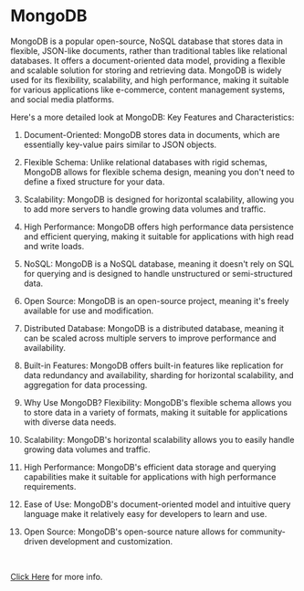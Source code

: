 # MongoDB

MongoDB is a popular open-source, NoSQL database that stores data in flexible, JSON-like documents, rather than traditional tables like relational databases. It offers a document-oriented data model, providing a flexible and scalable solution for storing and retrieving data. MongoDB is widely used for its flexibility, scalability, and high performance, making it suitable for various applications like e-commerce, content management systems, and social media platforms. 

Here's a more detailed look at MongoDB:
Key Features and Characteristics:
1. Document-Oriented:
MongoDB stores data in documents, which are essentially key-value pairs similar to JSON objects. 

2. Flexible Schema:
Unlike relational databases with rigid schemas, MongoDB allows for flexible schema design, meaning you don't need to define a fixed structure for your data. 

3. Scalability:
MongoDB is designed for horizontal scalability, allowing you to add more servers to handle growing data volumes and traffic. 
4. High Performance:
MongoDB offers high performance data persistence and efficient querying, making it suitable for applications with high read and write loads. 

5. NoSQL:
MongoDB is a NoSQL database, meaning it doesn't rely on SQL for querying and is designed to handle unstructured or semi-structured data. 

6. Open Source:
MongoDB is an open-source project, meaning it's freely available for use and modification. 
7. Distributed Database:
MongoDB is a distributed database, meaning it can be scaled across multiple servers to improve performance and availability. 

8. Built-in Features:
MongoDB offers built-in features like replication for data redundancy and availability, sharding for horizontal scalability, and aggregation for data processing. 

9. Why Use MongoDB?
Flexibility:
MongoDB's flexible schema allows you to store data in a variety of formats, making it suitable for applications with diverse data needs. 

10. Scalability:
MongoDB's horizontal scalability allows you to easily handle growing data volumes and traffic. 

11. High Performance:
MongoDB's efficient data storage and querying capabilities make it suitable for applications with high performance requirements. 

12. Ease of Use:
MongoDB's document-oriented model and intuitive query language make it relatively easy for developers to learn and use. 

13. Open Source:
MongoDB's open-source nature allows for community-driven development and customization. 

<br>

[Click Here](https://www.mongodb.com/docs/manual/) for more info.